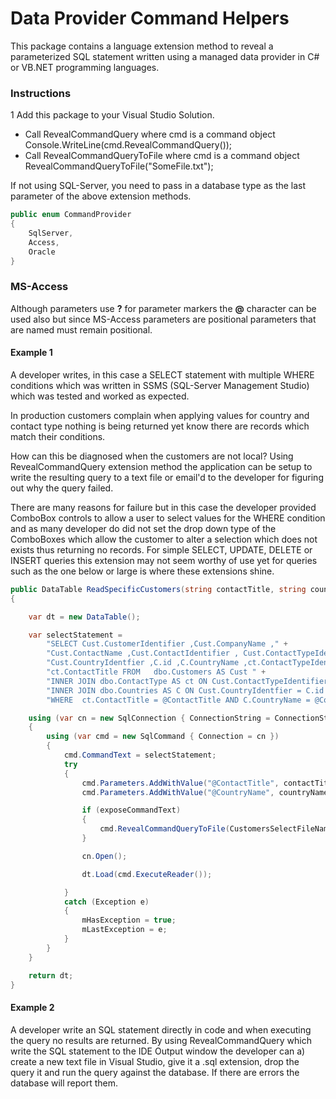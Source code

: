 # Data Provider Command Helpers
This package contains a language extension method to reveal a parameterized SQL statement written using a managed data provider in C# or VB.NET programming languages.

### Instructions
1 Add this package to your Visual Studio Solution.
- Call RevealCommandQuery where cmd is a command object Console.WriteLine(cmd.RevealCommandQuery());
- Call RevealCommandQueryToFile where cmd is a command object RevealCommandQueryToFile("SomeFile.txt");

If not using SQL-Server, you need to pass in a database type as the last parameter of the above extension methods.

```csharp
public enum CommandProvider
{
    SqlServer,
    Access,
    Oracle
}
```
### MS-Access
Although parameters use **?** for parameter markers the **@** character can be used also but since MS-Access parameters are positional parameters that are named must remain positional.


#### Example 1
A developer writes, in this case a SELECT statement with multiple WHERE conditions which was written in SSMS (SQL-Server Management Studio) which was tested and worked as expected.

In production customers complain when applying values for country and contact type nothing is being returned yet know there are records which match their conditions.

How can this be diagnosed when the customers are not local? Using RevealCommandQuery extension method the application can be setup to write the resulting query to a text file or email'd to the developer for figuring out why the query failed.

There are many reasons for failure but in this case the developer provided ComboBox controls to allow a 
user to select values for the WHERE condition and as many developer do did not set the drop down type of the 
ComboBoxes which allow the customer to alter a selection which does not exists thus returning no records. For simple SELECT, UPDATE, DELETE or INSERT queries this extension may not seem worthy of use yet for queries such as the one below or large is where these extensions shine.

```csharp
public DataTable ReadSpecificCustomers(string contactTitle, string countryName, bool exposeCommandText = false)
{

    var dt = new DataTable();

    var selectStatement = 
        "SELECT Cust.CustomerIdentifier ,Cust.CompanyName ," + 
        "Cust.ContactName ,Cust.ContactIdentifier , Cust.ContactTypeIdentifier ," + 
        "Cust.CountryIdentfier ,C.id ,C.CountryName ,ct.ContactTypeIdentifier AS ctIdentifier ," + 
        "ct.ContactTitle FROM   dbo.Customers AS Cust " + 
        "INNER JOIN dbo.ContactType AS ct ON Cust.ContactTypeIdentifier = ct.ContactTypeIdentifier " + 
        "INNER JOIN dbo.Countries AS C ON Cust.CountryIdentfier = C.id " + 
        "WHERE  ct.ContactTitle = @ContactTitle AND C.CountryName = @CountryName;";

    using (var cn = new SqlConnection { ConnectionString = ConnectionString })
    {
        using (var cmd = new SqlCommand { Connection = cn })
        {
            cmd.CommandText = selectStatement;
            try
            {
                cmd.Parameters.AddWithValue("@ContactTitle", contactTitle);
                cmd.Parameters.AddWithValue("@CountryName", countryName);

                if (exposeCommandText)
                {
                    cmd.RevealCommandQueryToFile(CustomersSelectFileName);
                }

                cn.Open();

                dt.Load(cmd.ExecuteReader());

            }
            catch (Exception e)
            {
                mHasException = true;
                mLastException = e;
            }
        }
    }

    return dt;
}
```
#### Example 2
A developer write an SQL statement directly in code and when executing the query no results are returned. By using RevealCommandQuery which write the SQL statement to the IDE Output window the developer can a) create a new text file in Visual Studio, give it a .sql extension, drop the query it and run the query against the database. If there are errors the database will report them.

